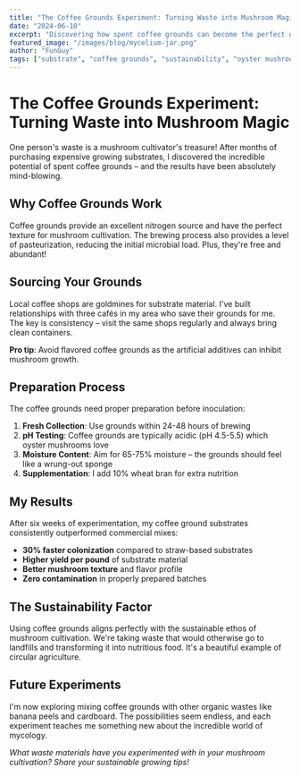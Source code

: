 ```yaml
---
title: "The Coffee Grounds Experiment: Turning Waste into Mushroom Magic"
date: "2024-06-10"
excerpt: "Discovering how spent coffee grounds can become the perfect growing medium for oyster mushrooms, plus tips for sourcing and preparing this free substrate."
featured_image: "/images/blog/mycelium-jar.png"
author: "FunGuy"
tags: ["substrate", "coffee grounds", "sustainability", "oyster mushrooms"]
---
```


# The Coffee Grounds Experiment: Turning Waste into Mushroom Magic

One person's waste is a mushroom cultivator's treasure! After months of purchasing expensive growing substrates, I discovered the incredible potential of spent coffee grounds – and the results have been absolutely mind-blowing.

## Why Coffee Grounds Work

Coffee grounds provide an excellent nitrogen source and have the perfect texture for mushroom cultivation. The brewing process also provides a level of pasteurization, reducing the initial microbial load. Plus, they're free and abundant!

## Sourcing Your Grounds

Local coffee shops are goldmines for substrate material. I've built relationships with three cafés in my area who save their grounds for me. The key is consistency – visit the same shops regularly and always bring clean containers.

**Pro tip**: Avoid flavored coffee grounds as the artificial additives can inhibit mushroom growth.

## Preparation Process

The coffee grounds need proper preparation before inoculation:

1. **Fresh Collection**: Use grounds within 24-48 hours of brewing
2. **pH Testing**: Coffee grounds are typically acidic (pH 4.5-5.5) which oyster mushrooms love
3. **Moisture Content**: Aim for 65-75% moisture – the grounds should feel like a wrung-out sponge
4. **Supplementation**: I add 10% wheat bran for extra nutrition

## My Results

After six weeks of experimentation, my coffee ground substrates consistently outperformed commercial mixes:

- **30% faster colonization** compared to straw-based substrates
- **Higher yield per pound** of substrate material
- **Better mushroom texture** and flavor profile
- **Zero contamination** in properly prepared batches

## The Sustainability Factor

Using coffee grounds aligns perfectly with the sustainable ethos of mushroom cultivation. We're taking waste that would otherwise go to landfills and transforming it into nutritious food. It's a beautiful example of circular agriculture.

## Future Experiments

I'm now exploring mixing coffee grounds with other organic wastes like banana peels and cardboard. The possibilities seem endless, and each experiment teaches me something new about the incredible world of mycology.

*What waste materials have you experimented with in your mushroom cultivation? Share your sustainable growing tips!*
